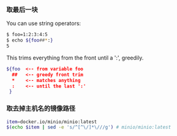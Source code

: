 ### 取最后一块

You can use string operators:
```bash
$ foo=1:2:3:4:5
$ echo ${foo##*:}
5
```
This trims everything from the front until a ':', greedily.

```bash
${foo  <-- from variable foo
  ##   <-- greedy front trim
  *    <-- matches anything
  :    <-- until the last ':'
 }
```

### 取去掉主机名的镜像路径
```bash
item=docker.io/minio/minio:latest
$(echo $item | sed -e 's/^[^\/]*\///g') # minio/minio:latest
```